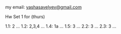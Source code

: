 my email: yashasavelyev@gmail.com

Hw Set 1 for (thurs)

1.1: 2 ...
1.2: 2,3,4 ...
1.4: 1a ...
1.5: 3 ...
2.2: 3 ...
2.3: 3 ...
